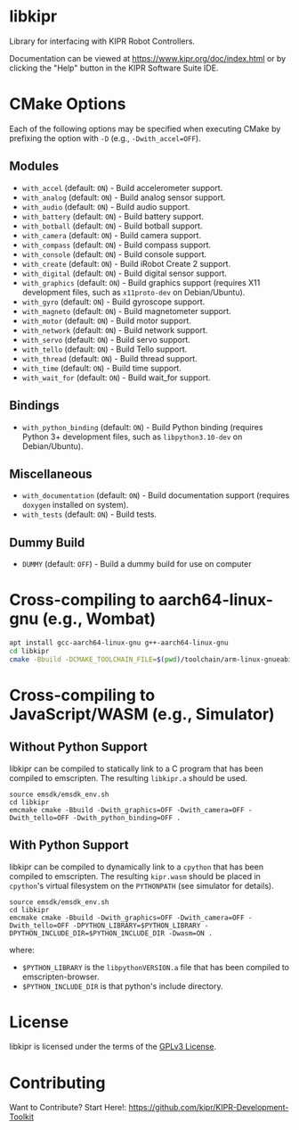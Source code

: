 # libkipr
Library for interfacing with KIPR Robot Controllers.

Documentation can be viewed at https://www.kipr.org/doc/index.html or by clicking the "Help" button in the KIPR Software Suite IDE.

# CMake Options

Each of the following options may be specified when executing CMake by prefixing the option with `-D` (e.g., `-Dwith_accel=OFF`).

## Modules
  - `with_accel` (default: `ON`) - Build accelerometer support.
  - `with_analog` (default: `ON`) - Build analog sensor support.
  - `with_audio` (default: `ON`) - Build audio support.
  - `with_battery` (default: `ON`) - Build battery support.
  - `with_botball` (default: `ON`) - Build botball support.
  - `with_camera` (default: `ON`) - Build camera support.
  - `with_compass` (default: `ON`) - Build compass support.
  - `with_console` (default: `ON`) - Build console support.
  - `with_create` (default: `ON`) - Build iRobot Create 2 support.
  - `with_digital` (default: `ON`) - Build digital sensor support.
  - `with_graphics` (default: `ON`) - Build graphics support (requires X11 development files, such as `x11proto-dev` on Debian/Ubuntu).
  - `with_gyro` (default: `ON`) - Build gyroscope support.
  - `with_magneto` (default: `ON`) - Build magnetometer support.
  - `with_motor` (default: `ON`) - Build motor support.
  - `with_network` (default: `ON`) - Build network support.
  - `with_servo` (default: `ON`) - Build servo support.
  - `with_tello` (default: `ON`) - Build Tello support.
  - `with_thread` (default: `ON`) - Build thread support.
  - `with_time` (default: `ON`) - Build time support.
  - `with_wait_for` (default: `ON`) - Build wait_for support.

## Bindings
  - `with_python_binding` (default: `ON`) - Build Python binding (requires Python 3+ development files, such as `libpython3.10-dev` on Debian/Ubuntu).

## Miscellaneous
  - `with_documentation` (default: `ON`) - Build documentation support (requires `doxygen` installed on system).
  - `with_tests` (default: `ON`) - Build tests.

## Dummy Build
  - `DUMMY` (default: `OFF`) - Build a dummy build for use on computer

# Cross-compiling to aarch64-linux-gnu (e.g., Wombat)

```bash
apt install gcc-aarch64-linux-gnu g++-aarch64-linux-gnu
cd libkipr
cmake -Bbuild -DCMAKE_TOOLCHAIN_FILE=$(pwd)/toolchain/arm-linux-gnueabihf.cmake .
```

# Cross-compiling to JavaScript/WASM (e.g., Simulator)

## Without Python Support
libkipr can be compiled to statically link to a C program that has been compiled to emscripten. The resulting `libkipr.a` should be used.
```
source emsdk/emsdk_env.sh
cd libkipr
emcmake cmake -Bbuild -Dwith_graphics=OFF -Dwith_camera=OFF -Dwith_tello=OFF -Dwith_python_binding=OFF .
```

## With Python Support
libkipr can be compiled to dynamically link to a `cpython` that has been compiled to emscripten. The resulting `kipr.wasm` should be placed in `cpython`'s virtual filesystem on the `PYTHONPATH` (see simulator for details).
```
source emsdk/emsdk_env.sh
cd libkipr
emcmake cmake -Bbuild -Dwith_graphics=OFF -Dwith_camera=OFF -Dwith_tello=OFF -DPYTHON_LIBRARY=$PYTHON_LIBRARY -DPYTHON_INCLUDE_DIR=$PYTHON_INCLUDE_DIR -Dwasm=ON .
```
where:
  - `$PYTHON_LIBRARY` is the `libpythonVERSION.a` file that has been compiled to emscripten-browser.
  - `$PYTHON_INCLUDE_DIR` is that python's include directory. 

# License

libkipr is licensed under the terms of the [GPLv3 License](LICENSE).

# Contributing

Want to Contribute? Start Here!:
https://github.com/kipr/KIPR-Development-Toolkit
